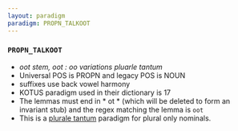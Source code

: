 ```yaml
---
layout: paradigm
paradigm: PROPN_TALKOOT
---
```

### ` PROPN_TALKOOT `

* _oot stem, oot : oo variations pluarle tantum_
* Universal POS is PROPN and legacy POS is NOUN
* suffixes use back vowel harmony
* KOTUS paradigm used in their dictionary is 17
* The lemmas must end in * ot * (which will be deleted to form an invariant stub) and the regex matching the lemma is ` oot `
* This is a [plurale tantum](https://en.wikipedia.org/wiki/Plurale_tantum) paradigm for plural only nominals.
